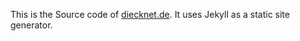This is the Source code of [diecknet.de](https://diecknet.de). It uses Jekyll as a static site generator.

